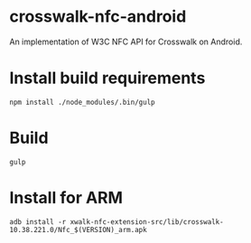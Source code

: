 # crosswalk-nfc-android
An implementation of W3C NFC API for Crosswalk on Android.

# Install build requirements
`npm install ./node_modules/.bin/gulp`

# Build
`gulp`

# Install for ARM
`adb install -r xwalk-nfc-extension-src/lib/crosswalk-10.38.221.0/Nfc_$(VERSION)_arm.apk`
